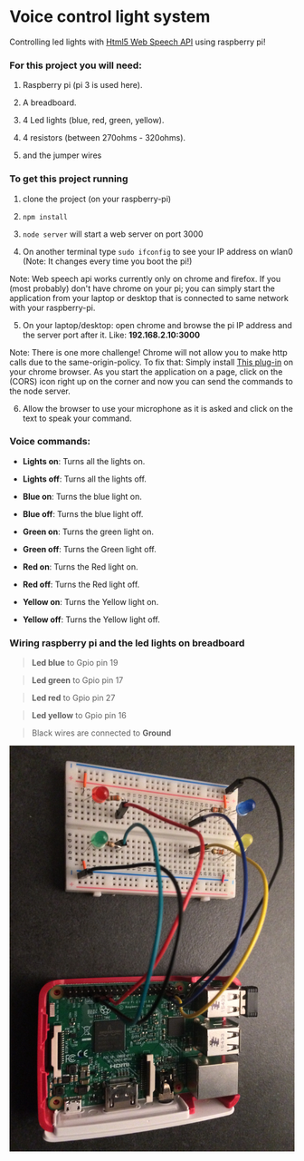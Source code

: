 # Voice control light system

Controlling led lights with [Html5 Web Speech API](https://developer.mozilla.org/en-US/docs/Web/API/Web_Speech_API) using raspberry pi!

### For this project you will need:

1. Raspberry pi (pi 3 is used here).

2. A breadboard.

3. 4 Led lights (blue, red, green, yellow).

4. 4 resistors (between 270ohms - 320ohms).

5. and the jumper wires

### To get this project running

1. clone the project (on your raspberry-pi)

2. `npm install`

3. `node server` will start a web server on port 3000

4. On another terminal type `sudo ifconfig` to see your IP address on wlan0 (Note: It changes every time you boot the pi!)

Note: Web speech api works currently only on chrome and firefox. If you (most probably) don't have chrome on your pi; you can
simply start the application from your laptop or desktop that is connected to same network with your raspberry-pi.

5. On your laptop/desktop: open chrome and browse the pi IP address and the server port after it. Like: **192.168.2.10:3000**

Note: There is one more challenge! Chrome will not allow you to make http calls due to the same-origin-policy. To fix that:
Simply install [This plug-in](https://chrome.google.com/webstore/detail/allow-control-allow-origi/nlfbmbojpeacfghkpbjhddihlkkiljbi?hl=en)
on your chrome browser. As you start the application on a page, click on the (CORS) icon right up on the corner and now you can send
the commands to the node server.

6. Allow the browser to use your microphone as it is asked and click on the text to speak your command.


### Voice commands:

- **Lights on**: Turns all the lights on.

- **Lights off**: Turns all the lights off.

- **Blue on**: Turns the blue light on.

- **Blue off**: Turns the blue light off.

- **Green on**: Turns the green light on.

- **Green off**: Turns the Green light off.

- **Red on**: Turns the Red light on.

- **Red off**: Turns the Red light off.

- **Yellow on**: Turns the Yellow light on.

- **Yellow off**: Turns the Yellow light off.

### Wiring raspberry pi and the led lights on breadboard

> **Led blue** to Gpio pin 19

> **Led green** to Gpio pin 17

> **Led red** to Gpio pin 27

> **Led yellow** to Gpio pin 16

> Black wires are connected to **Ground**

!['Wiring pi'](screenshots/wiring.jpg)